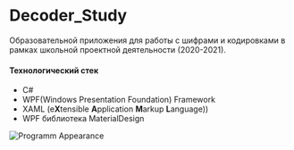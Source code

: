 # Decoder_Study
Образовательной приложения для работы с шифрами и кодировками в рамках школьной проектной деятельности (2020-2021).

#### Технологический стек
* C#
* WPF(Windows Presentation Foundation) Framework
* XAML (e**X**tensible **A**pplication **M**arkup **L**anguage))
* WPF библиотека MaterialDesign

![Programm Appearance](https://i.imgur.com/OHlwk4S.png)
